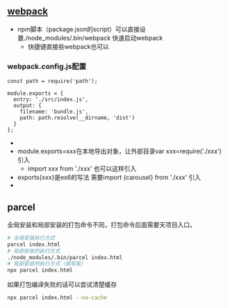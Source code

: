 ## [webpack](https://segmentfault.com/a/1190000006178770#articleHeader2)
- npm脚本（package.json的script）可以直接设置./node_modules/.bin/webpack 快速启动webpack
    - 快捷键直接些webpack也可以
### webpack.config.js配置
```
const path = require('path');

module.exports = {
  entry: './src/index.js',
  output: {
    filename: 'bundle.js',
    path: path.resolve(__dirname, 'dist')
  }
};
```
-  
- module.exports=xxx在本地导出对象，让外部目录var xxx=require('./xxx')引入
    - import xxx from './xxx'   也可以这样引入
- exports{xxx}是es6的写法 需要import {carousel} from './xxx' 引入 
- 

## parcel
全局安装和局部安装的打包命令不同，打包命令后面需要天项目入口。
```bash
# 全局安装执行方式
parcel index.html
# 局部安装的执行方式
./node_modules/.bin/parcel index.html
# 局部安装的执行方式（缩写版）
npx parcel index.html
```
如果打包编译失败的话可以尝试清楚缓存
```bash
npx parcel index.html --no-cache
```

